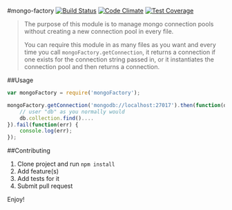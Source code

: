 #mongo-factory
[![Build Status](https://travis-ci.org/toymachiner62/mongo-factory.svg?branch=v0.5)](https://travis-ci.org/toymachiner62/mongo-factory)
[![Code Climate](https://codeclimate.com/github/toymachiner62/mongo-factory/badges/gpa.svg)](https://codeclimate.com/github/toymachiner62/mongo-factory)
[![Test Coverage](https://codeclimate.com/github/toymachiner62/mongo-factory/badges/coverage.svg)](https://codeclimate.com/github/toymachiner62/mongo-factory)

> The purpose of this module is to manage mongo connection pools without creating a new connection pool in every file.
>
> You can require this module in as many files as you want and every time you call `mongoFactory.getConnection`, it returns
> a connection if one exists for the connection string passed in, or it instantiates the connection pool and
> then returns a connection.

##Usage

```js
var mongoFactory = require('mongoFactory');

mongoFactory.getConnection('mongodb://localhost:27017').then(function(db) {
	// user "db" as you normally would
	db.collection.find()....
}).fail(function(err) {
	console.log(err);
});
```

##Contributing

1. Clone project and run `npm install`
2. Add feature(s) 
3. Add tests for it
4. Submit pull request

Enjoy!



